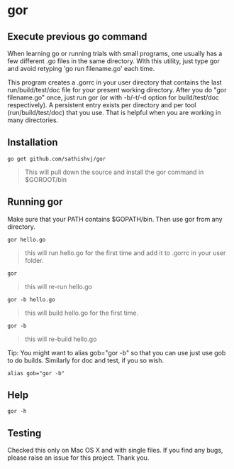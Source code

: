 gor
===

## Execute previous go command
When learning go or running trials with small programs, one usually has a few different .go files in the same directory.  With this utility, just type gor and avoid retyping 'go run filename.go' each time.  

This program creates a .gorrc in your user directory that contains the last run/build/test/doc file for your present working directory.  After you do "gor filename.go" once, just run gor (or with -b/-t/-d option for build/test/doc respectively).  A persistent entry exists per directory and per tool (run/build/test/doc) that you use.  That is helpful when you are working in many directories.

## Installation
```
go get github.com/sathishvj/gor
```

> This will pull down the source and install the gor command in $GOROOT/bin

## Running gor
Make sure that your PATH contains $GOPATH/bin.  Then use gor from any directory.

```
gor hello.go 
```
> this will run hello.go for the first time and add it to .gorrc in your user folder.

```
gor
```

> this will re-run hello.go

```
gor -b hello.go
```

> this will build hello.go for the first time.

```
gor -b 
```

> this will re-build hello.go

Tip: You might want to alias gob="gor -b"  so that you can use just use gob to do builds. Similarly for doc and test, if you so wish.

```
alias gob="gor -b"
```

## Help
```
gor -h
```

## Testing
Checked this only on Mac OS X and with single files. If you find any bugs, please raise an issue for this project.  Thank you.
